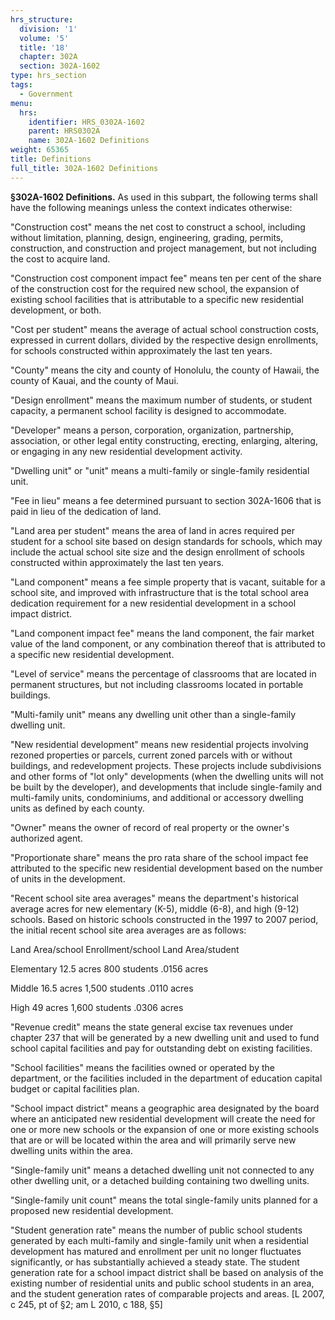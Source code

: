 ```yaml
---
hrs_structure:
  division: '1'
  volume: '5'
  title: '18'
  chapter: 302A
  section: 302A-1602
type: hrs_section
tags:
  - Government
menu:
  hrs:
    identifier: HRS_0302A-1602
    parent: HRS0302A
    name: 302A-1602 Definitions
weight: 65365
title: Definitions
full_title: 302A-1602 Definitions
---
```

**§302A-1602 Definitions.** As used in this subpart, the following terms shall have the following meanings unless the context indicates otherwise:

"Construction cost" means the net cost to construct a school, including without limitation, planning, design, engineering, grading, permits, construction, and construction and project management, but not including the cost to acquire land.

"Construction cost component impact fee" means ten per cent of the share of the construction cost for the required new school, the expansion of existing school facilities that is attributable to a specific new residential development, or both.

"Cost per student" means the average of actual school construction costs, expressed in current dollars, divided by the respective design enrollments, for schools constructed within approximately the last ten years.

"County" means the city and county of Honolulu, the county of Hawaii, the county of Kauai, and the county of Maui.

"Design enrollment" means the maximum number of students, or student capacity, a permanent school facility is designed to accommodate.

"Developer" means a person, corporation, organization, partnership, association, or other legal entity constructing, erecting, enlarging, altering, or engaging in any new residential development activity.

"Dwelling unit" or "unit" means a multi-family or single-family residential unit.

"Fee in lieu" means a fee determined pursuant to section 302A-1606 that is paid in lieu of the dedication of land.

"Land area per student" means the area of land in acres required per student for a school site based on design standards for schools, which may include the actual school site size and the design enrollment of schools constructed within approximately the last ten years.

"Land component" means a fee simple property that is vacant, suitable for a school site, and improved with infrastructure that is the total school area dedication requirement for a new residential development in a school impact district.

"Land component impact fee" means the land component, the fair market value of the land component, or any combination thereof that is attributed to a specific new residential development.

"Level of service" means the percentage of classrooms that are located in permanent structures, but not including classrooms located in portable buildings.

"Multi-family unit" means any dwelling unit other than a single-family dwelling unit.

"New residential development" means new residential projects involving rezoned properties or parcels, current zoned parcels with or without buildings, and redevelopment projects. These projects include subdivisions and other forms of "lot only" developments (when the dwelling units will not be built by the developer), and developments that include single-family and multi-family units, condominiums, and additional or accessory dwelling units as defined by each county.

"Owner" means the owner of record of real property or the owner's authorized agent.

"Proportionate share" means the pro rata share of the school impact fee attributed to the specific new residential development based on the number of units in the development.

"Recent school site area averages" means the department's historical average acres for new elementary (K-5), middle (6-8), and high (9-12) schools. Based on historic schools constructed in the 1997 to 2007 period, the initial recent school site area averages are as follows:

Land Area/school Enrollment/school Land Area/student

Elementary 12.5 acres 800 students .0156 acres

Middle 16.5 acres 1,500 students .0110 acres

High 49 acres 1,600 students .0306 acres

"Revenue credit" means the state general excise tax revenues under chapter 237 that will be generated by a new dwelling unit and used to fund school capital facilities and pay for outstanding debt on existing facilities.

"School facilities" means the facilities owned or operated by the department, or the facilities included in the department of education capital budget or capital facilities plan.

"School impact district" means a geographic area designated by the board where an anticipated new residential development will create the need for one or more new schools or the expansion of one or more existing schools that are or will be located within the area and will primarily serve new dwelling units within the area.

"Single-family unit" means a detached dwelling unit not connected to any other dwelling unit, or a detached building containing two dwelling units.

"Single-family unit count" means the total single-family units planned for a proposed new residential development.

"Student generation rate" means the number of public school students generated by each multi-family and single-family unit when a residential development has matured and enrollment per unit no longer fluctuates significantly, or has substantially achieved a steady state. The student generation rate for a school impact district shall be based on analysis of the existing number of residential units and public school students in an area, and the student generation rates of comparable projects and areas. [L 2007, c 245, pt of §2; am L 2010, c 188, §5]